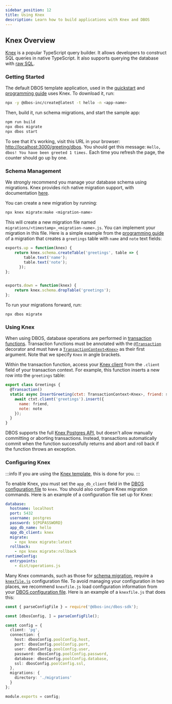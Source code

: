 ```yaml
---
sidebar_position: 12
title: Using Knex
description: Learn how to build applications with Knex and DBOS
---
```


## Knex Overview
[Knex](https://knexjs.org/) is a popular TypeScript query builder.
It allows developers to construct SQL queries in native TypeScript.
It also supports querying the database with [raw SQL](https://knexjs.org/guide/raw.html).

### Getting Started

The default DBOS template application, used in the [quickstart](../getting-started/quickstart.md) and [programming guide](../getting-started/quickstart-programming.md) uses Knex.
To download it, run:

```bash
npx -y @dbos-inc/create@latest -t hello -n <app-name>
```

Then, build it, run schema migrations, and start the sample app:

```bash
npm run build
npx dbos migrate
npx dbos start
```

To see that it's working, visit this URL in your browser: [http://localhost:3000/greeting/dbos](http://localhost:3000/greeting/dbos).  You should get this message: `Hello, dbos! You have been greeted 1 times.` Each time you refresh the page, the counter should go up by one.

### Schema Management

We strongly recommend you manage your database schema using migrations.
Knex provides rich native migration support, with documentation [here](https://knexjs.org/guide/migrations.html).

You can create a new migration by running:

```bash
npx knex migrate:make <migration-name>
```

This will create a new migration file named `migrations/<timestamp>_<migration-name>.js`.
You can implement your migration in this file.
Here is a simple example from the [programming guide](../getting-started/quickstart-programming.md) of a migration that creates a `greetings` table with `name` and `note` text fields:

```javascript
exports.up = function(knex) {
    return knex.schema.createTable('greetings', table => {
        table.text('name');
        table.text('note');
      });
};


exports.down = function(knex) {
    return knex.schema.dropTable('greetings');
};

```

To run your migrations forward, run:

```
npx dbos migrate
```

### Using Knex

When using DBOS, database operations are performed in [transaction functions](./transaction-tutorial). Transaction functions must be annotated with the [`@Transaction`](../api-reference/decorators#transaction) decorator and must have a [`TransactionContext<Knex>`](../api-reference/contexts#transactioncontextt) as their first argument.
Note that we specify `Knex` in angle brackets.

Within the transaction function, access your [Knex client](https://knexjs.org/guide/query-builder.html) from the `.client` field of your transaction context.
For example, this function inserts a new row into the `greetings` table:

```javascript
export class Greetings {
  @Transaction()
  static async InsertGreeting(ctxt: TransactionContext<Knex>, friend: string, note: string) {
    await ctxt.client('greetings').insert({
      name: friend,
      note: note
    });
  }
}
```

DBOS supports the full [Knex Postgres API](https://knexjs.org/guide/query-builder.html), but doesn't allow manually committing or aborting transactions.
Instead, transactions automatically commit when the function successfully returns and abort and roll back if the function throws an exception.

### Configuring Knex

:::info
If you are using the [Knex template](#getting-started), this is done for you.
:::

To enable Knex, you must set the `app_db_client` field in the [DBOS configuration file](../api-reference/configuration.md) to `knex`.
You should also configure Knex migration commands.
Here is an example of a configuration file set up for Knex:

```yaml
database:
  hostname: localhost
  port: 5432
  username: postgres
  password: ${PGPASSWORD}
  app_db_name: hello
  app_db_client: knex
  migrate:
    - npx knex migrate:latest
  rollback:
    - npx knex migrate:rollback
runtimeConfig:
  entrypoints:
    - dist/operations.js
```

Many Knex commands, such as those for [schema migration](#schema-management), require a [`knexfile.js`](https://knexjs.org/guide/migrations.html#knexfile-js) configuration file.
To avoid managing your configuration in two places, we recommend `knexfile.js` load configuration information from your [DBOS configuration file](../api-reference/configuration.md).
Here is an example of a `knexfile.js` that does this:

```typescript
const { parseConfigFile } = require('@dbos-inc/dbos-sdk');

const [dbosConfig, ] = parseConfigFile();

const config = {
  client: 'pg',
  connection: {
    host: dbosConfig.poolConfig.host,
    port: dbosConfig.poolConfig.port,
    user: dbosConfig.poolConfig.user,
    password: dbosConfig.poolConfig.password,
    database: dbosConfig.poolConfig.database,
    ssl: dbosConfig.poolConfig.ssl,
  },
  migrations: {
    directory: './migrations'
  }
};

module.exports = config;

```
